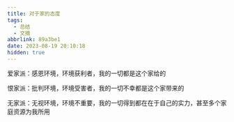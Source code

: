 ```yaml
---
title: 对于家的态度
tags:
  - 总结
  - 文摘
abbrlink: 89a3be1
date: 2023-08-19 20:10:18
hidden: true
---
```


爱家派：感恩环境，环境获利者，我的一切都是这个家给的

恨家派：批判环境，环境受害者，我的一切不幸都是这个家带来的

无家派：无视环境，环境不重要，我的一切得到都在在于自己的实力，甚至多个家庭资源为我所用
